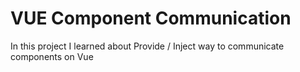 # VUE Component Communication

In this project I learned about Provide / Inject way to communicate components on Vue